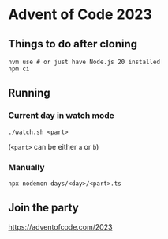 # Advent of Code 2023

## Things to do after cloning

```
nvm use # or just have Node.js 20 installed
npm ci
```

## Running

### Current day in watch mode

```
./watch.sh <part>
```

(`<part>` can be either `a` or `b`)

### Manually

```
npx nodemon days/<day>/<part>.ts
```

## Join the party

https://adventofcode.com/2023
